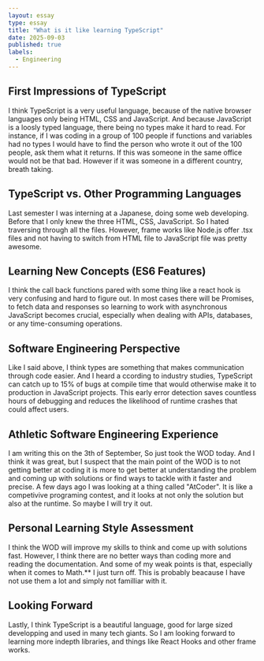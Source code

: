 ```yaml
---
layout: essay
type: essay
title: "What is it like learning TypeScript"
date: 2025-09-03
published: true
labels:
  - Engineering
---
```


## First Impressions of TypeScript
I think TypeScript is a very useful language, because of the native browser languages only being HTML, CSS and JavaScript. And because JavaScript is a loosly typed language, there being no types make it hard to read. For instance, if I was coding in a group of 100 people if functions and variables had no types I would have to find the person who wrote it out of the 100 people, ask them what it returns. If this was someone in the same office would not be that bad. However if it was someone in a different country, breath taking.

## TypeScript vs. Other Programming Languages
Last semester I was interning at a Japanese, doing some web developing. Before that I only knew the three HTML, CSS, JavaScript. So I hated traversing through all the files. However, frame works like Node.js offer .tsx files and not having to switch from HTML file to JavaScript
file was pretty awesome. 

## Learning New Concepts (ES6 Features)
I think the call back functions pared with some thing like a react hook is very confusing and hard to figure out.
In most cases there will be Promises, to fetch data and responses so learning to work with asynchronous JavaScript becomes crucial, especially when dealing with APIs, databases, or any time-consuming operations.


## Software Engineering Perspective
Like I said above, I think types are something that makes communication through code easier. And I heard a ccording to industry studies, TypeScript can catch up to 15% of bugs at compile time that would otherwise make it to production in JavaScript projects. This early error detection saves countless hours of debugging and reduces the likelihood of runtime crashes that could affect users. 

## Athletic Software Engineering Experience
I am writing this on the 3th of September, So just took the WOD today. And I think it was great, but I suspect that the main point of the WOD is to not getting better at coding it is more to get better at understanding the problem and coming up with solutions or find ways to tackle with it faster and precise.
A few days ago I was looking at a thing called "AtCoder". It is like a competivive programing contest, and it looks at not only the solution but also at the runtime. So maybe I will try it out.

## Personal Learning Style Assessment
I think the WOD will improve my skills to think and come up with solutions fast. However, I think there are no better ways than coding more and reading the documentation. And some of my weak points is that, especially when it comes to Math.** I just turn off. This is probably beacause I have not use them a lot and simply not familliar with it.

## Looking Forward
Lastly, I think TypeScript is a beautiful language, good for large sized developping and used in many tech giants. So I am looking forward to learning more indepth libraries, and things like React Hooks and other frame works.
